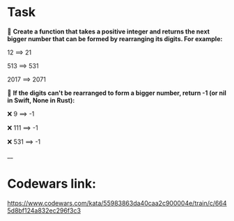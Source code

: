 # Task

:pushpin: **Create a function that takes a positive integer and returns the next bigger number that can be formed by rearranging its digits. For example:**

  12 ==> 21

 513 ==> 531

2017 ==> 2071

:pushpin: **If the digits can't be rearranged to form a bigger number, return -1 (or nil in Swift, None in Rust):**

:x:   9 ==> -1

:x: 111 ==> -1

:x: 531 ==> -1

__

# Codewars link:

https://www.codewars.com/kata/55983863da40caa2c900004e/train/c/6645d8bf124a832ec296f3c3
